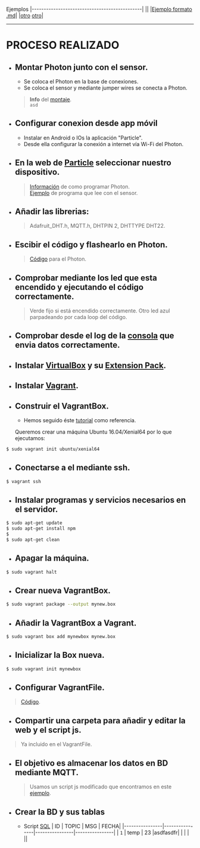 Ejemplos
|----------------------------------------------|
||
|[Ejemplo formato .md](https://stackedit.io/app)|
|[otro](https://confluence.atlassian.com/bitbucketserver/markdown-syntax-guide-776639995.html)
[otro](http://commonmark.org/help/)|

---

# PROCESO REALIZADO

- ## Montar Photon junto con el sensor.
  - Se coloca el Photon en la base de conexiones.
  - Se coloca el sensor y mediante jumper wires se conecta a Photon.
  > **Info** del [montaje](https://learn.adafruit.com/dht/connecting-to-a-dhtxx-sensor).<br/>
    `asd`
- ## Configurar conexion desde app móvil
  - Instalar en Android o IOs la aplicación "Particle".
  - Desde ella configurar la conexión a internet vía Wi-Fi del Photon.
- ## En la web de [Particle](https://build.particle.io/build) seleccionar nuestro dispositivo.
  > [Información](https://www.arduino.cc/reference/en/) de como programar Photon.<br/>
    [Ejemplo](https://openhomeautomation.net/cloud-data-logger-particle-photon/) de programa que lee con el sensor.
- ## Añadir las librerias:
  > Adafruit_DHT.h, MQTT.h, DHTPIN 2, DHTTYPE DHT22.
- ## Escibir el código y flashearlo en Photon.
  > [Código]() para el Photon.
- ## Comprobar mediante los led que esta encendido y ejecutando el código correctamente.
  > Verde fijo si está encendido correctamente.
  > Otro led azul parpadeando por cada loop del código.
- ## Comprobar desde el log de la [consola](https://console.particle.io/events) que envia datos correctamente.
- ## Instalar [VirtualBox](https://www.virtualbox.org/wiki/Downloads) y su [Extension Pack](https://download.virtualbox.org/virtualbox/5.2.6/Oracle_VM_VirtualBox_Extension_Pack-5.2.6-120293.vbox-extpack).
- ## Instalar [Vagrant](https://www.vagrantup.com/downloads.html).
- ## Construir el VagrantBox.
    - Hemos seguido éste [tutorial](https://scotch.io/tutorials/how-to-create-a-vagrant-base-box-from-an-existing-one) como referencia.
    
    Queremos crear una máquina Ubuntu 16.04/Xenial64 por lo que ejecutamos:
```sh
$ sudo vagrant init ubuntu/xenial64
```
- ## Conectarse a el mediante ssh.
```sh
$ vagrant ssh
```
- ## Instalar programas y servicios necesarios en el servidor.
```sh
$ sudo apt-get update
$ sudo apt-get install npm
$
$ sudo apt-get clean
```
- ## Apagar la máquina.
```sh
$ sudo vagrant halt
```
- ## Crear nueva VagrantBox.
```sh
$ sudo vagrant package --output mynew.box
```
- ## Añadir la VagrantBox a Vagrant.
```sh
$ sudo vagrant box add mynewbox mynew.box
```
- ## Inicializar la Box nueva.
```sh
$ sudo vagrant init mynewbox
```
- ## Configurar VagrantFile.
> [Código]().
- ## Compartir una carpeta para añadir y editar la web y el script js.
> Ya incluido en el VagrantFile.
- ## El objetivo es almacenar los datos en BD mediante MQTT.
  > Usamos un script js modificado que encontramos en este
  [ejemplo](http://ediy.com.my/blog/item/143-store-messages-from-mosquitto-mqtt-broker-into-sql-database).
- ## Crear la BD y sus tablas
  - Script [SQL]()
|       ID       |     TOPIC      |       MSG      |   FECHA|
|----------------|----------------|----------------|----------------|
|       `1`      |      temp      |       23       |asdfasdfr|
|                |                |                ||
